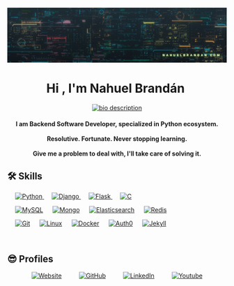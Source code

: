 ![banner](./resources/banner.png)

<h1 align="center">Hi , I'm Nahuel Brandán 
<img src="https://media.giphy.com/media/hvRJCLFzcasrR4ia7z/giphy.gif" width="35" alt="">
</h1>

<p align="center">
  <a href="https://github.com/DenverCoder1/readme-typing-svg">
    <img src="https://readme-typing-svg.herokuapp.com?lines=Backend+Software+Developer;Specialized+in+Python+Ecosystem;Never%20stopping%20learning&center=true&width=500&height=50" alt="bio description">
  </a>
</p>

<h4 align="center">
I am Backend Software Developer, specialized in Python ecosystem.<br><br>
Resolutive. Fortunate. Never stopping learning.<br><br>
Give me a problem to deal with, I'll take care of solving it.
</h4>


## 🛠️ Skills

<p align="left"> 
  &emsp; 
   <a href="https://www.python.org" target="_blank">
    <img alt="Python" src="https://img.shields.io/badge/Python%20-3770A0.svg?logo=python&logoColor=white">
  </a>
  &emsp;
  <a href="https://www.djangoproject.com/" target="_blank"> 
    <img alt="Django" src="https://img.shields.io/badge/Django%20-36926F.svg?logo=django">
  </a> 
  &emsp;
  <a href="https://flask.palletsprojects.com/" target="_blank"> 
    <img alt="Flask" src="https://img.shields.io/badge/Flask%20-3E609E.svg?logo=flask">
  </a> 
  &emsp;
  <a href="https://www.cprogramming.com/" target="_blank"> 
    <img alt="C" src="https://img.shields.io/badge/C%20-A3B3C6.svg?logo=c&logoColor=white">
  </a> 

</p>


<p align="left">
  &emsp;
    <a href="https://www.mysql.com/"><img alt="MySQL" src ="https://img.shields.io/badge/MySQL-00758F.svg?style=flat&logo=MySQL&logoColor=white"/></a>
  &emsp;
    <a href="https://www.mongodb.com/"><img alt="Mongo" src ="https://img.shields.io/badge/Mongo-10AA50.svg?style=flat&logo=Mongodb&logoColor=white"/></a>
  &emsp;
    <a href="https://www.elastic.co/"><img alt="Elasticsearch" src ="https://img.shields.io/badge/Elasticsearch-7DE2D1.svg?style=flat&logo=Elastic&logoColor=black"/></a>
  &emsp;
    <a href="https://redis.io/"><img alt="Redis" src ="https://img.shields.io/badge/Redis-D92B21.svg?style=flat&logo=Redis&logoColor=white"/></a>
 </p>

<p>
  &emsp;
    <a href="https://git-scm.com/"><img alt="Git" src="https://img.shields.io/badge/Git%20-%23F05033.svg?logo=git&logoColor=white"></a>
  &emsp;
    <a href="https://en.wikipedia.org/wiki/Linux"><img alt="Linux" src="https://img.shields.io/badge/Linux-FCC624?style=flat&logo=linux&logoColor=black"></a>
  &emsp;
    <a href="https://www.docker.com/"><img alt="Docker" src="https://img.shields.io/badge/Docker-099CEC?style=flat&logo=Docker&logoColor=white"></a>
  &emsp;
    <a href="https://auth0.com/"><img alt="Auth0" src="https://img.shields.io/badge/Auth0-E45123?style=flat&logo=Auth0&logoColor=white"></a>
  &emsp;
    <a href="https://jekyllrb.com/"><img alt="Jekyll" src="https://img.shields.io/badge/Jekyll-D70000?style=flat&logo=Jekyll&logoColor=white"></a>
  &emsp;
</p>

<br/>

## 😎 Profiles

<p align="center">
  <a href="https://www.nahuelbrandan.com/"><img src="https://image.flaticon.com/icons/png/512/2301/2301129.png" alt="Website" width="50px"/></a>
  &emsp;  &emsp;
  <a href="https://github.com/nahuelbrandan"><img src="https://image.flaticon.com/icons/png/512/733/733609.png" alt="GitHub" width="50px"/></a>
  &emsp;  &emsp;
  <a href="https://linkedin.com/in/nahuelbrandan"><img src="https://image.flaticon.com/icons/png/512/61/61109.png" alt="LinkedIn" width="50px"/></a>
  &emsp;  &emsp;
  <a href="https://stackoverflow.com/users/6125910/neobraf"><img src="https://cdn.iconscout.com/icon/free/png-256/stackoverflow-1-432472.png" alt="Youtube" width="50px"/></a>

</p>

<br/>
